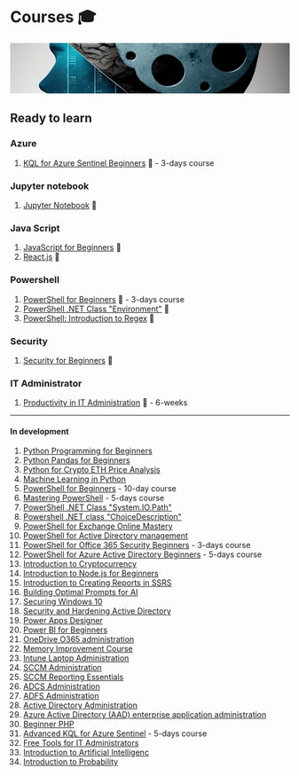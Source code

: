 # Courses 🎓

![Courses](https://github.com/voytas75/Courses/blob/master/images/brain_development.png?raw=true)

## Ready to learn

### Azure

1. [KQL for Azure Sentinel Beginners](courses/KQL_for_Azure_Sentinel_Beginners_Mastering_Querying_and_Analytics_in_Azure_Sentinel.md) 🚀 - 3-days course

### Jupyter notebook

1. [Jupyter Notebook](https://voytas75.github.io/JupyterNotebookLearn/) 🚀

### Java Script

1. [JavaScript for Beginners](courses/JavaScript_for_Beginners.md) 🚀
2. [React.js](courses/React.js.md) 🚀

### Powershell

1. [PowerShell for Beginners](/courses/PowerShell_for_Beginners_A_Comprehensive_3-Day_Guide_to_Automating_Tasks_and_Scripting.md) 🚀 - 3-days course
2. [PowerShell .NET Class "Environment"](./courses/PowerShell_NET_Class_Environment.md) 🚀
3. [PowerShell: Introduction to Regex](./courses/Introduction_to_Regex_in_PowerShell.md) 🚀

### Security

1. [Security for Beginners](courses/Security.md) 🚀

### IT Administrator

1. [Productivity in IT Administration](./courses/Productivity_in_IT_Administration.md) 🚀 - 6-weeks

---

#### In development

1. [Python Programming for Beginners](courses/Python_Programming_for_Beginners.md)
2. [Python Pandas for Beginners](/courses/Python_Pandas_for_Beginners.md)
3. [Python for Crypto ETH Price Analysis](/courses/Python_for_Crypto_ETH_Price_Analysis.md)
4. [Machine Learning in Python](/courses/Machine_Learning_in_Python.md)
5. [PowerShell for Beginners](/courses/PowerShell_for_Beginners.md) - 10-day course
6. [Mastering PowerShell](/courses/Mastering_PowerShell_Advanced_Techniques_for_Efficient_Automation_and_Scripting.md) - 5-days course
7. [PowerShell .NET Class "System.IO.Path"](./courses/PowerShell_NET_Class_System_IO_Path.md)
8. [Powershell .NET class "ChoiceDescription"](./courses/Powershell_NET_class_ChoiceDescription_Basic_Knowledge.md)
9. [PowerShell for Exchange Online Mastery](/courses/PowerShell_for_Exchange_Online_Mastery.md)
10. [PowerShell for Active Directory management](/courses/PowerShell_for_Active_Directory_management.md)
11. [PowerShell for Office 365 Security Beginners](/courses/PowerShell_for_Office_365_Security_Beginners_Enhancing_Security_and_Compliance_with_PowerShell.md) - 3-days course
12. [PowerShell for Azure Active Directory Beginners](courses/PowerShell_for_Azure_Active_Directory_Beginners_Mastering_Azure_AD_Management_and_Automation.md) - 5-days course
13. [Introduction to Cryptocurrency](courses/Introduction_to_Cryptocurrency.md)
14. [Introduction to Node.js for Beginners](courses/Introduction_to_Node.js_for_Beginners.md)
15. [Introduction to Creating Reports in SSRS](courses/Introduction_to_Creating_Reports_in_SSRS.md)
16. [Building Optimal Prompts for AI](courses/Building_Optimal_Prompts_for_AI.md)
17. [Securing Windows 10](courses/Securing_Windows_10.md)
18. [Security and Hardening Active Directory](courses/Security_and_Hardening_Active_Directory.md)
19. [Power Apps Designer](courses/Power_Apps_Designer.md)
20. [Power BI for Beginners](courses/Power_BI_for_Beginners.md)
21. [OneDrive O365 administration](courses/OneDrive_O365_administration.md)
22. [Memory Improvement Course](courses/Memory_Improvement.md)
23. [Intune Laptop Administration](courses/Intune_Laptop_Administration.md)
24. [SCCM Administration](courses/SCCM_Administration.md)
25. [SCCM Reporting Essentials](courses/SCCM_Reporting_Essentials.md)
26. [ADCS Administration](courses/ADCS_Administration.md)
27. [ADFS Administration](courses/ADFS_Administration.md)
28. [Active Directory Administration](courses/Active_Directory_Administration.md)
29. [Azure Active Directory (AAD) enterprise application administration](courses/Azure_Active_Directory_AAD_enterprise_application_administration.md)
30. [Beginner PHP](courses/Beginner_PHP.md)
31. [Advanced KQL for Azure Sentinel](courses/Advanced_KQL_for_Azure_Sentinel_Mastering_Querying_and_Analytics_in_Azure_Sentinel.md) - 5-days course
32. [Free Tools for IT Administrators](./courses/Free_Tools_for_IT_Administrators.md)
33. [Introduction to Artificial Intelligenc](./courses/Introduction_to_Artificial_Intelligence.md)
34. [Introduction to Probability](./courses/Introduction_to_Probability.md)

